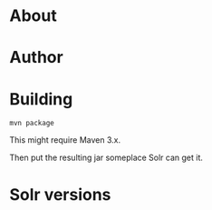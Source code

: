 
About
==========


Author
==========


Building
==========

    mvn package
   
This might require Maven 3.x. 

Then put the resulting jar someplace Solr can get it.   
    
Solr versions
=============
    
  
